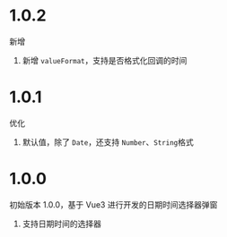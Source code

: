 # 1.0.2

新增

1. 新增 `valueFormat`，支持是否格式化回调的时间

# 1.0.1

优化

1. 默认值，除了 `Date`，还支持 `Number`、`String`格式

# 1.0.0

初始版本 1.0.0，基于 Vue3 进行开发的日期时间选择器弹窗

1. 支持日期时间的选择器
